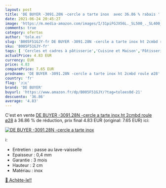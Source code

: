 ```yaml
---
layout: post
title: 'DE BUYER -3091.28N -cercle a tarte inox  avec 36.86 % rabais '
date: 2021-06-24 20:45:27
image: 'https://m.media-amazon.com/images/I/31piFGJX56L._SL500_._SL400_.jpg'
comments: true
category: ofertas
author: 'tole.es'
slug: 'B005F51GJY-fr DE BUYER -3091.28N -cercle a tarte inox ht 2cmbd roule ø28'
sku: 'B005F51GJY-fr'
tags: [ 'Cercles et cadres à pâtisserie','Cuisine et Maison','Pâtisserie','Ustensiles à pâtisserie','de buyer', ]
actualPrice: 4.83 EUR
currency: EUR
price: 4.83
comparePrice: 7.65 EUR
prodname: 'DE BUYER -3091.28N -cercle a tarte inox ht 2cmbd roule ø28'
country: 'fr'
flag: '🇫🇷'
brand: 'DE BUYER'
buyurl: 'https://www.amazon.fr/dp/B005F51GJY/?tag=tolees0d-21'
descuento: '36.86'
average: '4.83'
---
```


C'est en vente [DE BUYER -3091.28N -cercle a tarte inox ht 2cmbd roule ø28](https://www.amazon.fr/dp/B005F51GJY/?tag=tolees0d-21)  à  36.86 % de réduction, prix final  4.83 EUR (original: 7.65 EUR) ici:

[![DE BUYER -3091.28N -cercle a tarte inox ](https://m.media-amazon.com/images/I/31piFGJX56L._SL500_._SL400_.jpg)](https://www.amazon.fr/dp/B005F51GJY/?tag=tolees0d-21)

ℹ️:

- Entretien : passe au lave-vaisselle
- Epaisseur : 0,4 mm
- Garantie : 3 mois
- Hauteur : 2 cm
- Matériau : inox

[🛒 Achète-le!!](https://www.amazon.fr/dp/B005F51GJY/?tag=tolees0d-21)
